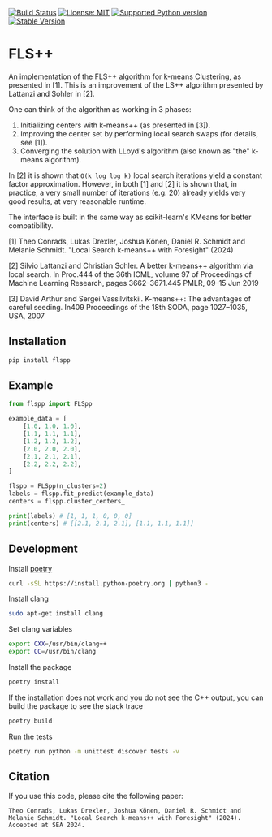 [![Build Status](https://github.com/algo-hhu/FLSpp/workflows/build/badge.svg)](https://github.com/algo-hhu/FLSpp/actions)
[![License: MIT](https://img.shields.io/badge/License-MIT-yellow.svg)](https://opensource.org/licenses/MIT)
[![Supported Python version](https://img.shields.io/badge/python-3.9+-blue.svg)](https://www.python.org/downloads/release/python-390/)
[![Stable Version](https://img.shields.io/pypi/v/flspp?label=stable)](https://pypi.org/project/flspp/)

# FLS++

An implementation of the FLS++ algorithm for k-means Clustering, as presented in [1]. This is an improvement of the LS++ algorithm presented by Lattanzi and Sohler in [2].

One can think of the algorithm as working in 3 phases:

1. Initializing centers with k-means++ (as presented in [3]).
2. Improving the center set by performing local search swaps (for details, see [1]).
3. Converging the solution with LLoyd's algorithm (also known as "the" k-means algorithm).

In [2] it is shown that `O(k log log k)` local search iterations yield a constant factor approximation. However, in both [1] and [2] it is shown that, in practice, a very small number of iterations (e.g. 20) already yields very good results, at very reasonable runtime.

The interface is built in the same way as scikit-learn's KMeans for better compatibility.

[1] Theo Conrads, Lukas Drexler, Joshua Könen, Daniel R. Schmidt and Melanie Schmidt. "Local Search k-means++ with Foresight" (2024)

[2] Silvio Lattanzi and Christian Sohler. A better k-means++ algorithm via local search. In Proc.444
of the 36th ICML, volume 97 of Proceedings of Machine Learning Research, pages 3662–3671.445
PMLR, 09–15 Jun 2019

[3] David Arthur and Sergei Vassilvitskii. K-means++: The advantages of careful seeding. In409
Proceedings of the 18th SODA, page 1027–1035, USA, 2007

## Installation

```bash
pip install flspp
```

## Example

```python
from flspp import FLSpp

example_data = [
    [1.0, 1.0, 1.0],
    [1.1, 1.1, 1.1],
    [1.2, 1.2, 1.2],
    [2.0, 2.0, 2.0],
    [2.1, 2.1, 2.1],
    [2.2, 2.2, 2.2],
]

flspp = FLSpp(n_clusters=2)
labels = flspp.fit_predict(example_data)
centers = flspp.cluster_centers_

print(labels) # [1, 1, 1, 0, 0, 0]
print(centers) # [[2.1, 2.1, 2.1], [1.1, 1.1, 1.1]]
```

## Development

Install [poetry](https://python-poetry.org/docs/#installation)
```bash
curl -sSL https://install.python-poetry.org | python3 -
```

Install clang
```bash
sudo apt-get install clang
```

Set clang variables
```bash
export CXX=/usr/bin/clang++
export CC=/usr/bin/clang
```

Install the package
```bash
poetry install
```

If the installation does not work and you do not see the C++ output, you can build the package to see the stack trace
```bash
poetry build
```

Run the tests
```bash
poetry run python -m unittest discover tests -v
```

## Citation

If you use this code, please cite the following paper:

```
Theo Conrads, Lukas Drexler, Joshua Könen, Daniel R. Schmidt and Melanie Schmidt. "Local Search k-means++ with Foresight" (2024). Accepted at SEA 2024.
```
